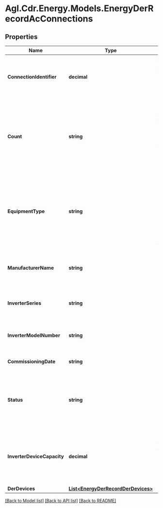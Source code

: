 # Agl.Cdr.Energy.Models.EnergyDerRecordAcConnections

## Properties

Name | Type | Description | Notes
------------ | ------------- | ------------- | -------------
**ConnectionIdentifier** | **decimal** | AC Connection ID as defined in the DER register.  Does not align with CDR ID permanence standards | 
**Count** | **string** | Number of AC Connections in the group. For the suite of AC Connections to be considered as a group, all of the AC Connections included must have the same attributes | 
**EquipmentType** | **string** | Indicates whether the DER device is connected via an inverter (and what category of inverter it is) or not (e.g. rotating machine). If absent, assume equipment type to be “OTHER”. | [optional] 
**ManufacturerName** | **string** | The name of the inverter manufacturer. Mandatory if equipmentType is INVERTER | [optional] 
**InverterSeries** | **string** | The inverter series. Mandatory if equipmentType is INVERTER | [optional] 
**InverterModelNumber** | **string** | The inverter model number. Mandatory if equipmentType is INVERTER | [optional] 
**CommissioningDate** | **string** | The date that the DER installation is commissioned | 
**Status** | **string** | Code used to indicate the status of the Inverter. This will be used to identify if an inverter is active or inactive or decommissioned | 
**InverterDeviceCapacity** | **decimal** | The rated AC output power that is listed in the product specified by the manufacturer. Mandatory if equipmentType is INVERTER | [optional] 
**DerDevices** | [**List&lt;EnergyDerRecordDerDevices&gt;**](EnergyDerRecordDerDevices.md) |  | 

[[Back to Model list]](../README.md#documentation-for-models) [[Back to API list]](../README.md#documentation-for-api-endpoints) [[Back to README]](../README.md)

